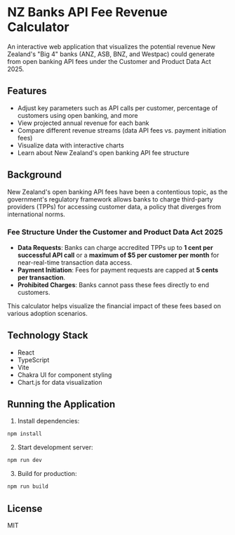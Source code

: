 # NZ Banks API Fee Revenue Calculator

An interactive web application that visualizes the potential revenue New Zealand's "Big 4" banks (ANZ, ASB, BNZ, and Westpac) could generate from open banking API fees under the Customer and Product Data Act 2025.

## Features

- Adjust key parameters such as API calls per customer, percentage of customers using open banking, and more
- View projected annual revenue for each bank
- Compare different revenue streams (data API fees vs. payment initiation fees)
- Visualize data with interactive charts
- Learn about New Zealand's open banking API fee structure

## Background

New Zealand's open banking API fees have been a contentious topic, as the government's regulatory framework allows banks to charge third-party providers (TPPs) for accessing customer data, a policy that diverges from international norms.

### Fee Structure Under the Customer and Product Data Act 2025
- **Data Requests**: Banks can charge accredited TPPs up to **1 cent per successful API call** or a **maximum of $5 per customer per month** for near-real-time transaction data access.
- **Payment Initiation**: Fees for payment requests are capped at **5 cents per transaction**.
- **Prohibited Charges**: Banks cannot pass these fees directly to end customers.

This calculator helps visualize the financial impact of these fees based on various adoption scenarios.

## Technology Stack

- React
- TypeScript
- Vite
- Chakra UI for component styling
- Chart.js for data visualization

## Running the Application

1. Install dependencies:
```bash
npm install
```

2. Start development server:
```bash
npm run dev
```

3. Build for production:
```bash
npm run build
```

## License

MIT